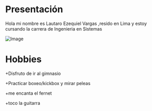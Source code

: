 # Presentación 
Hola mi nombre es Lautaro Ezequiel Vargas ,resido en Lima y estoy cursando la carrera de Ingenieria en Sistemas 

![Image](https://github.com/user-attachments/assets/08ea5554-ab87-4dd7-99de-17ea9a8dd66d)

# Hobbies 
+Disfruto de ir al gimnasio   
 
+Practicar boxeo/kickbox y mirar peleas

+me encanta el fernet

+toco la guitarra
